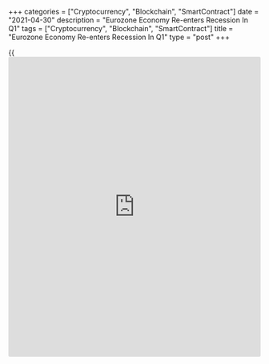 +++
categories = ["Cryptocurrency", "Blockchain", "SmartContract"]
date = "2021-04-30"
description = "Eurozone Economy Re-enters Recession In Q1"
tags = ["Cryptocurrency", "Blockchain", "SmartContract"]
title = "Eurozone Economy Re-enters Recession In Q1"
type = "post"
+++

{{<iframe id="large-banner" src="https://www.bounty.group/#slide=20.0" width="100%" height="600" scrolling="no" style="border: 0px solid rgb(216, 221, 230); border-radius: 3px;">}}

The euro area [economy][1] slipped back into recession in the first
quarter as restrictions imposed to contain the coronavirus pandemic
dampened economic activity, the preliminary flash estimate published by
Eurostat, showed on Friday.

Gross domestic product contracted 0.6 percent from the fourth quarter,
when GDP was down 0.7 percent. GDP was forecast to drop at a faster pace
of 0.8 percent.

After a record expansion in the third quarter of 2020, GDP had fallen
for the second straight time, pushing the economy back into a technical
recession.

On a yearly basis, GDP fell 1.8 percent in the first quarter, but slower
than the 4.9 percent decrease seen in the fourth quarter.

The EU27 GDP shrank 0.4 percent sequentially in the first three months
of 2021 and by 1.7 percent from the last year.

Eurostat reported that the annual growth rates were negative for all EU
countries except for France and Lithuania.

Germany's GDP contracted in the first quarter after recovering slightly
in the second half of 2020. GDP fell 1.7 percent sequentially, in
contrast to the 0.5 percent growth seen in the fourth quarter of 2020.

Meanwhile, underpinned by consumption and investment, the French economy
recovered at a faster-than-expected pace in the first quarter. GDP was
up 0.4 percent, reversing a revised 1.4 percent fall in the fourth
quarter and bigger than economists' forecast of +0.1 percent.

Spain's economic output decreased 0.5 percent in the first quarter after
stagnating in the previous three months. Likewise, Italy's GDP fell 0.4
percent following a 1.8 percent decline in the fourth quarter.

Another report from Eurostat showed that the jobless rate in the
currency bloc fell unexpectedly to 8.1 percent in March from 8.2 percent
in February. The expected rate was 8.3 percent.

The number of people out of work decreased by 209,000 from the previous
month to 13.166 million in March. Compared with last year, unemployment
rose by 1.614 million.

The unemployment rate among youth aged below 25 came in at 17.2 percent,
down from 17.3 percent a month ago.

For comments and feedback [contact](https://www.playgroundfx.com/contact/): editorial@rtt[news](https://www.letsplayfx.com/blog/forex-news-website/).com

[Economic News][1]

 **What parts of the world are seeing the best (and worst) economic
performances lately? Click[here][2] to check out our [Econ Scorecard][2]
and find out! See up-to-the-moment [ranking](https://www.playgroundfx.com/blog/crypto-exchange-ranking/)s for the best and worst
performers in [GDP][2], [unemployment rate][3], [inflation][4] and much
more.**

   1. www.rtt[news](https://www.letsplayfx.com/blog/forex-news-website/).com/Content/EconomicNews.aspx
   2. www.rtt[news](https://www.letsplayfx.com/blog/forex-news-website/).com/economic-scorecard/world-rank/GDP/highest-performance.aspx
   3. www.rtt[news](https://www.letsplayfx.com/blog/forex-news-website/).com/economic-scorecard/world-rank/unemployment-rate/lowest-performance.aspx
   4. www.rtt[news](https://www.letsplayfx.com/blog/forex-news-website/).com/economic-scorecard/world-rank/CPI/highest-performance.aspx